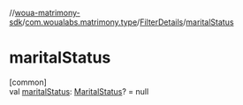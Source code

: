 //[woua-matrimony-sdk](../../../index.md)/[com.woualabs.matrimony.type](../index.md)/[FilterDetails](index.md)/[maritalStatus](marital-status.md)

# maritalStatus

[common]\
val [maritalStatus](marital-status.md): [MaritalStatus](../-marital-status/index.md)? = null

